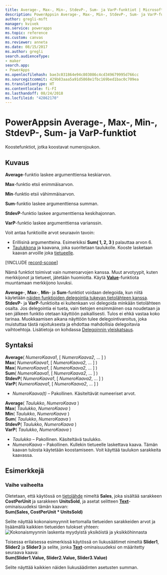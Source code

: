 ```yaml
---
title: Average-, Max-, Min-, StdevP-, Sum- ja VarP-funktiot | Microsoft Docs
description: PowerAppsin Average-, Max-, Min-, StdevP-, Sum- ja VarP-funktioiden viitetiedot, mukaan lukien syntaksi ja esimerkit
author: gregli-msft
manager: kvivek
ms.service: powerapps
ms.topic: reference
ms.custom: canvas
ms.reviewer: anneta
ms.date: 08/15/2017
ms.author: gregli
search.audienceType:
- maker
search.app:
- PowerApps
ms.openlocfilehash: bae3c031864e94c803086c4cd349679995d766cc
ms.sourcegitcommit: 429b83aaa5a91d5868e1fbc169bed1bac0c709ea
ms.translationtype: HT
ms.contentlocale: fi-FI
ms.lasthandoff: 08/24/2018
ms.locfileid: "42862170"
---
```

# <a name="average-max-min-stdevp-sum-and-varp-functions-in-powerapps"></a>PowerAppsin Average-, Max-, Min-, StdevP-, Sum- ja VarP-funktiot
Koostefunktiot, jotka koostavat numerojoukon.

## <a name="description"></a>Kuvaus
**Average**-funktio laskee argumenttiensa keskiarvon.

**Max**-funktio etsii enimmäisarvon.

**Min**-funktio etsii vähimmäisarvon.

**Sum**-funktio laskee argumenttiensa summan.

**StdevP**-funktio laskee argumenttiensa keskihajonnan.

**VarP**-funktio laskee argumenttiensa varianssin.

Voit antaa funktioille arvot seuraavin tavoin:

* Erillisinä argumentteina. Esimerkiksi **Sum( 1, 2, 3 )** palauttaa arvon 6.
* [Taulukkona](../working-with-tables.md) ja kaavana, joka suoritetaan taulukolle.  Kooste lasketaan kaavan arvoille joka [tietueelle](../working-with-tables.md#records).  

[!INCLUDE [record-scope](../../../includes/record-scope.md)]

Nämä funktiot toimivat vain numeroarvojen kanssa. Muut arvotyypit, kuten merkkijonot ja tietueet, jätetään huomiotta. Käytä **[Value](function-value.md)**-funktiota muuntamaan merkkijono luvuksi.

**Average**-, **Max**-, **Min**- ja **Sum**-funktiot voidaan delegoida, kun niitä käytetään [näiden funktioiden delegointia tukevan tietolähteen kanssa](../delegation-list.md).  **StdevP**- ja **VarP**-funktioita ei kuitenkaan voi delegoida minkään tietolähteen osalta.  Jos delegointia ei tueta, vain tietojen ensimmäinen osa noudetaan ja sen jälkeen funktio otetaan käyttöön paikallisesti.  Tulos ei ehkä vastaa koko tarinaa.  Muokkaamisen aikana näyttöön tulee delegointivaroitus, joka muistuttaa tästä rajoituksesta ja ehdottaa mahdollisia delegoitavia vaihtoehtoja. Lisätietoja on kohdassa [Delegoinnin yleiskatsaus](../delegation-overview.md).

## <a name="syntax"></a>Syntaksi
**Average**( *NumeroKaava1*, [ *NumeroKaava2*, ... ] )<br>**Max**( *NumeroKaava1*, [ *NumeroKaava2*, ... ] )<br>**Max**( *NumeroKaava1*, [ *NumeroKaava2*, ... ] )<br>**Sum**( *NumeroKaava1*, [ *NumeroKaava2*, ... ] )<br>**StdevP**( *NumeroKaava1*, [ *NumeroKaava2*, ... ] )<br>**VarP**( *NumeroKaava1*, [ *NumeroKaava2*, ... ] )

* *NumeroKaava(t)* – Pakollinen.  Käsiteltävät numeeriset arvot.

**Average**( *Taulukko*, *NumeroKaava* )<br>**Max**( *Taulukko*, *NumeroKaava* )<br>**Min**( *Taulukko*, *NumeroKaava* )<br>**Sum**( *Taulukko*, *NumeroKaava* )<br>**StdevP**( *Taulukko*, *NumeroKaava* )<br>**VarP**( *Taulukko*, *NumeroKaava* )

* *Taulukko* – Pakollinen.  Käsiteltävä taulukko.
* *NumeroKaava* – Pakollinen. Kullekin tietueelle laskettava kaava. Tämän kaavan tulosta käytetään koostamiseen. Voit käyttää taulukon sarakkeita kaavassa.

## <a name="examples"></a>Esimerkkejä
### <a name="step-by-step"></a>Vaihe vaiheelta
Oletetaan, että käytössä on [tietolähde](../working-with-data-sources.md) nimeltä **Sales**, joka sisältää sarakkeen **CostPerUnit** ja sarakkeen **UnitsSold**, ja asetat selitteen **[Text](../controls/properties-core.md)**-ominaisuudeksi tämän kaavan:<br>
**Sum(Sales, CostPerUnit * UnitsSold)**

Selite näyttää kokonaismyynnit kertomalla tietueiden sarakkeiden arvot ja lisäämällä kaikkien tietueiden tulokset yhteen:<br>![Kokonaismyynnin laskenta myydyistä yksiköistä ja yksikköhinnasta](./media/function-aggregates/total-sales.png)

Toisessa erilaisessa esimerkissä käytössä on liukusäätimet nimeltä **Slider1**, **Slider2** ja **Slider3** ja selite, jonka **[Text](../controls/properties-core.md)**-ominaisuudeksi on määritetty seuraava kaava:<br>
**Sum(Slider1.Value, Slider2.Value, Slider3.Value)**

Selite näyttää kaikkien näiden liukusäädinten asetusten summan.

